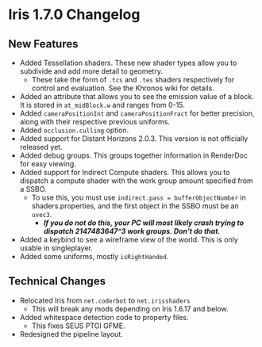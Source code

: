 # Iris 1.7.0 Changelog

## New Features

- Added Tessellation shaders. These new shader types allow you to subdivide and add more detail to geometry.
    - These take the form of `.tcs` and `.tes` shaders respectively for control and evaluation. See the Khronos wiki for
      details.
- Added an attribute that allows you to see the emission value of a block. It is stored in `at_midBlock.w` and ranges
  from 0-15.
- Added `cameraPositionInt` and `cameraPositionFract` for better precision, along with their respective previous
  uniforms.
- Added `occlusion.culling` option.
- Added support for Distant Horizons 2.0.3. This version is not officially released yet.
- Added debug groups. This groups together information in RenderDoc for easy viewing.
- Added support for Indirect Compute shaders. This allows you to dispatch a compute shader with the work group amount
  specified from a SSBO.
    - To use this, you must use `indirect.pass = bufferObjectNumber` in shaders.properties, and the first object in the
      SSBO must be an `uvec3`.
        - ***If you do not do this, your PC will most likely crash trying to dispatch 2147483647^3 work groups. Don't do
          that.***
- Added a keybind to see a wireframe view of the world. This is only usable in singleplayer.
- Added some uniforms, mostly `isRightHanded`.

## Technical Changes

- Relocated Iris from `net.coderbot` to `net.irisshaders`
    - This will break any mods depending on Iris 1.6.17 and below.
- Added whitespace detection code to property files.
    - This fixes SEUS PTGI GFME.
- Redesigned the pipeline layout.
